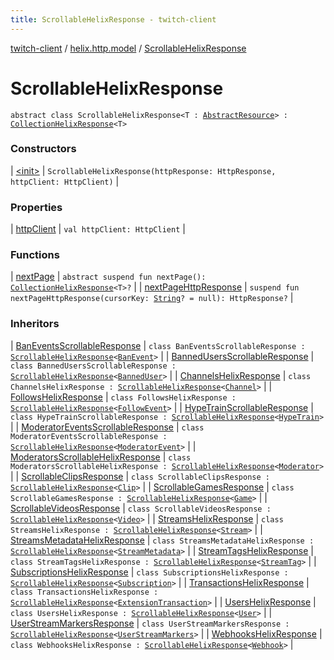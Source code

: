 ```yaml
---
title: ScrollableHelixResponse - twitch-client
---
```


[twitch-client](../../index.html) / [helix.http.model](../index.html) / [ScrollableHelixResponse](./index.html)

# ScrollableHelixResponse

`abstract class ScrollableHelixResponse<T : `[`AbstractResource`](../-abstract-resource/index.html)`> : `[`CollectionHelixResponse`](../-collection-helix-response/index.html)`<T>`

### Constructors

| [&lt;init&gt;](-init-.html) | `ScrollableHelixResponse(httpResponse: HttpResponse, httpClient: HttpClient)` |

### Properties

| [httpClient](http-client.html) | `val httpClient: HttpClient` |

### Functions

| [nextPage](next-page.html) | `abstract suspend fun nextPage(): `[`CollectionHelixResponse`](../-collection-helix-response/index.html)`<T>?` |
| [nextPageHttpResponse](next-page-http-response.html) | `suspend fun nextPageHttpResponse(cursorKey: `[`String`](https://kotlinlang.org/api/latest/jvm/stdlib/kotlin/-string/index.html)`? = null): HttpResponse?` |

### Inheritors

| [BanEventsScrollableResponse](../../helix.moderation/-ban-events-scrollable-response/index.html) | `class BanEventsScrollableResponse : `[`ScrollableHelixResponse`](./index.html)`<`[`BanEvent`](../../helix.moderation.model/-ban-event/index.html)`>` |
| [BannedUsersScrollableResponse](../../helix.moderation/-banned-users-scrollable-response/index.html) | `class BannedUsersScrollableResponse : `[`ScrollableHelixResponse`](./index.html)`<`[`BannedUser`](../../helix.moderation.model/-banned-user/index.html)`>` |
| [ChannelsHelixResponse](../../helix.channels/-channels-helix-response/index.html) | `class ChannelsHelixResponse : `[`ScrollableHelixResponse`](./index.html)`<`[`Channel`](../../helix.channels.model/-channel/index.html)`>` |
| [FollowsHelixResponse](../../helix.users/-follows-helix-response/index.html) | `class FollowsHelixResponse : `[`ScrollableHelixResponse`](./index.html)`<`[`FollowEvent`](../../helix.users.model/-follow-event/index.html)`>` |
| [HypeTrainScrollableResponse](../../helix.channels/-hype-train-scrollable-response/index.html) | `class HypeTrainScrollableResponse : `[`ScrollableHelixResponse`](./index.html)`<`[`HypeTrain`](../../helix.channels.model.hypetrain/-hype-train/index.html)`>` |
| [ModeratorEventsScrollableResponse](../../helix.moderation/-moderator-events-scrollable-response/index.html) | `class ModeratorEventsScrollableResponse : `[`ScrollableHelixResponse`](./index.html)`<`[`ModeratorEvent`](../../helix.moderation.model/-moderator-event/index.html)`>` |
| [ModeratorsScrollableHelixResponse](../../helix.moderation/-moderators-scrollable-helix-response/index.html) | `class ModeratorsScrollableHelixResponse : `[`ScrollableHelixResponse`](./index.html)`<`[`Moderator`](../../helix.moderation.model/-moderator/index.html)`>` |
| [ScrollableClipsResponse](../../helix.clips/-scrollable-clips-response/index.html) | `class ScrollableClipsResponse : `[`ScrollableHelixResponse`](./index.html)`<`[`Clip`](../../helix.clips.model/-clip/index.html)`>` |
| [ScrollableGamesResponse](../../helix.games/-scrollable-games-response/index.html) | `class ScrollableGamesResponse : `[`ScrollableHelixResponse`](./index.html)`<`[`Game`](../../helix.games.model/-game/index.html)`>` |
| [ScrollableVideosResponse](../../helix.videos/-scrollable-videos-response/index.html) | `class ScrollableVideosResponse : `[`ScrollableHelixResponse`](./index.html)`<`[`Video`](../../helix.videos.model/-video/index.html)`>` |
| [StreamsHelixResponse](../../helix.streams/-streams-helix-response/index.html) | `class StreamsHelixResponse : `[`ScrollableHelixResponse`](./index.html)`<`[`Stream`](../../helix.streams.model/-stream/index.html)`>` |
| [StreamsMetadataHelixResponse](../../helix.streams.metadata/-streams-metadata-helix-response/index.html) | `class StreamsMetadataHelixResponse : `[`ScrollableHelixResponse`](./index.html)`<`[`StreamMetadata`](../../helix.streams.metadata.model/-stream-metadata/index.html)`>` |
| [StreamTagsHelixResponse](../../helix.streams.tags/-stream-tags-helix-response/index.html) | `class StreamTagsHelixResponse : `[`ScrollableHelixResponse`](./index.html)`<`[`StreamTag`](../../helix.streams.tags.model/-stream-tag/index.html)`>` |
| [SubscriptionsHelixResponse](../../helix.subscriptions/-subscriptions-helix-response/index.html) | `class SubscriptionsHelixResponse : `[`ScrollableHelixResponse`](./index.html)`<`[`Subscription`](../../helix.subscriptions.model/-subscription/index.html)`>` |
| [TransactionsHelixResponse](../../helix.extensions/-transactions-helix-response/index.html) | `class TransactionsHelixResponse : `[`ScrollableHelixResponse`](./index.html)`<`[`ExtensionTransaction`](../../helix.extensions.model/-extension-transaction/index.html)`>` |
| [UsersHelixResponse](../../helix.users/-users-helix-response/index.html) | `class UsersHelixResponse : `[`ScrollableHelixResponse`](./index.html)`<`[`User`](../../helix.users.model/-user/index.html)`>` |
| [UserStreamMarkersResponse](../../helix.streams.markers/-user-stream-markers-response/index.html) | `class UserStreamMarkersResponse : `[`ScrollableHelixResponse`](./index.html)`<`[`UserStreamMarkers`](../../helix.streams.markers.model/-user-stream-markers/index.html)`>` |
| [WebhooksHelixResponse](../../helix.webhook/-webhooks-helix-response/index.html) | `class WebhooksHelixResponse : `[`ScrollableHelixResponse`](./index.html)`<`[`Webhook`](../../helix.webhook.model/-webhook/index.html)`>` |

